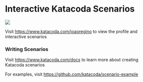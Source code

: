 # Interactive Katacoda Scenarios

[![](http://shields.katacoda.com/katacoda/joaoregino/count.svg)](https://www.katacoda.com/joaoregino "Get your profile on Katacoda.com")

Visit https://www.katacoda.com/joaoregino to view the profile and interactive scenarios

### Writing Scenarios
Visit https://www.katacoda.com/docs to learn more about creating Katacoda scenarios

For examples, visit https://github.com/katacoda/scenario-example
